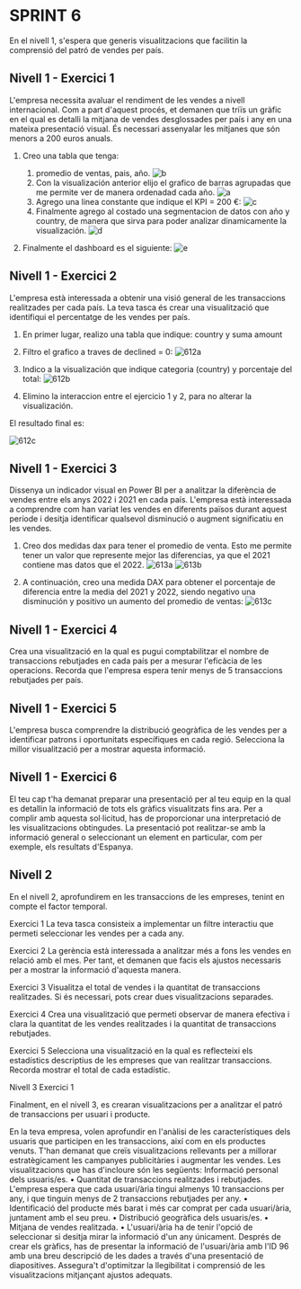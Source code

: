
# SPRINT 6

En el nivell 1, s'espera que generis visualitzacions que facilitin la comprensió del patró de vendes per país. 

## Nivell 1 -  Exercici 1

L'empresa necessita avaluar el rendiment de les vendes a nivell internacional. Com a part d'aquest procés, et demanen que triïs un gràfic en el qual es detalli la mitjana de vendes desglossades per país i any en una mateixa presentació visual. És necessari assenyalar les mitjanes que són menors a 200 euros anuals.

1. Creo una tabla que tenga:
    1. promedio de ventas, pais, año.
   ![b](files_6/611b.png)
    2. Con la visualización anterior elijo el grafico de barras agrupadas que me permite ver de manera ordenadad cada año. 
    ![a](files_6/611a.png)
    3. Agrego una linea constante que indique el KPI = 200 €:
    ![c](files_6/611c.png)
    4. Finalmente agrego al costado una segmentacion de datos con año y country, de manera que sirva para poder analizar dinamicamente la visualización.
    ![d](files_6/611d.png)
   
2. Finalmente el dashboard es el siguiente:
![e](files_6/611e.png)

## Nivell 1 - Exercici 2

L'empresa està interessada a obtenir una visió general de les transaccions realitzades per cada país. La teva tasca és crear una visualització que identifiqui el percentatge de les vendes per país.

1. En primer lugar, realizo una tabla que indique: country y suma amount
2. Filtro el grafico a traves de declined = 0:
   ![612a](files_6/612a.png)

3. Indico a la visualización que indique categoria (country) y porcentaje del total:
   ![612b](files_6/612b.png)

4. Elimino la interaccion entre el ejercicio 1 y 2, para no alterar la visualización.  

El resultado final es:

 ![612c](files_6/612c.png)

## Nivell 1 - Exercici 3

Dissenya un indicador visual en Power BI per a analitzar la diferència de vendes entre els anys 2022 i 2021 en cada país. L'empresa està interessada a comprendre com han variat les vendes en diferents països durant aquest període i desitja identificar qualsevol disminució o augment significatiu en les vendes.


1. Creo dos medidas dax para tener el promedio de venta. Esto me permite tener un valor que represente mejor las diferencias, ya que el 2021 contiene mas datos que el 2022.
   ![613a](files_6/613a.png)
   ![613b](files_6/613b.png)

2. A continuación, creo una medida DAX para obtener el porcentaje de diferencia entre la media del 2021 y 2022, siendo negativo una disminución y positivo un aumento del promedio de ventas:
   ![613c](files_6/613c.png)



## Nivell 1 - Exercici 4

Crea una visualització en la qual es pugui comptabilitzar el nombre de transaccions rebutjades en cada país per a mesurar l'eficàcia de les operacions. Recorda que l'empresa espera tenir menys de 5 transaccions rebutjades per país.

## Nivell 1 - Exercici 5

L'empresa busca comprendre la distribució geogràfica de les vendes per a identificar patrons i oportunitats específiques en cada regió. Selecciona la millor visualització per a mostrar aquesta informació.

## Nivell 1 - Exercici 6

El teu cap t'ha demanat preparar una presentació per al teu equip en la qual es detallin la informació de tots els gràfics visualitzats fins ara. Per a complir amb aquesta sol·licitud, has de proporcionar una interpretació de les visualitzacions obtingudes. La presentació pot realitzar-se amb la informació general o seleccionant un element en particular, com per exemple, els resultats d'Espanya.

## Nivell 2

En el nivell 2, aprofundirem en les transaccions de les empreses, tenint en compte el factor temporal. 

Exercici 1
La teva tasca consisteix a implementar un filtre interactiu que permeti seleccionar les vendes per a cada any.

Exercici 2
La gerència està interessada a analitzar més a fons les vendes en relació amb el mes. Per tant, et demanen que facis els ajustos necessaris per a mostrar la informació d'aquesta manera.

Exercici 3
Visualitza el total de vendes i la quantitat de transaccions realitzades. Si és necessari, pots crear dues visualitzacions separades.

Exercici 4
Crea una visualització que permeti observar de manera efectiva i clara la quantitat de les vendes realitzades i la quantitat de transaccions rebutjades. 

Exercici 5
Selecciona una visualització en la qual es reflecteixi els estadístics descriptius de les empreses que van realitzar transaccions. Recorda mostrar el total de cada estadístic.


Nivell 3
Exercici 1

Finalment, en el nivell 3, es crearan visualitzacions per a analitzar el patró de transaccions per usuari i producte.


En la teva empresa, volen aprofundir en l'anàlisi de les característiques dels usuaris que participen en les transaccions, així com en els productes venuts. T'han demanat que creïs visualitzacions rellevants per a millorar estratègicament les campanyes publicitàries i augmentar les vendes. Les visualitzacions que has d'incloure són les següents:
Informació personal dels usuaris/es.
•	Quantitat de transaccions realitzades i rebutjades. L'empresa espera que cada usuari/ària tingui almenys 10 transaccions per any, i que tinguin menys de 2 transaccions rebutjades per any.
•	Identificació del producte més barat i més car comprat per cada usuari/ària, juntament amb el seu preu.
•	Distribució geogràfica dels usuaris/es.
•	Mitjana de vendes realitzada.
•	L'usuari/ària ha de tenir l'opció de seleccionar si desitja mirar la informació d'un any únicament.
Després de crear els gràfics, has de presentar la informació de l'usuari/ària amb l'ID 96 amb una breu descripció de les dades a través d'una presentació de diapositives. Assegura't d'optimitzar la llegibilitat i comprensió de les visualitzacions mitjançant ajustos adequats.

